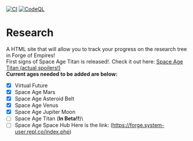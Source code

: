 [![CI](https://github.com/WindowsSystemAdmin/research/actions/workflows/HTMLCHECK.yaml/badge.svg?branch=main&event=push)](https://github.com/WindowsSystemAdmin/research/actions/workflows/HTMLCHECK.yaml)
[![CodeQL](https://github.com/WindowsSystemAdmin/research/actions/workflows/codeql.yaml/badge.svg?branch=main&event=push)](https://github.com/WindowsSystemAdmin/research/actions/workflows/codeql.yaml)

# Research
A HTML site that will allow you to track your progress on the research tree in Forge of Empires!\
First signs of Space Age Titan is released!. Check it out here:
[Space Age Titan (actual spoilers!)](https://forum.beta.forgeofempires.com/index.php?threads/space-age-titan.16321/) <br>
**Current ages needed to be added are below:** 
- [X] Virtual Future
- [X] Space Age Mars
- [X] Space Age Asteroid Belt
- [X] Space Age Venus
- [X] Space Age Jupiter Moon
- [ ] Space Age Titan (**In Beta!!**)\
- [ ] Space Age Space Hub
Here is the link: (https://forge.system-user.repl.co/index.php)
